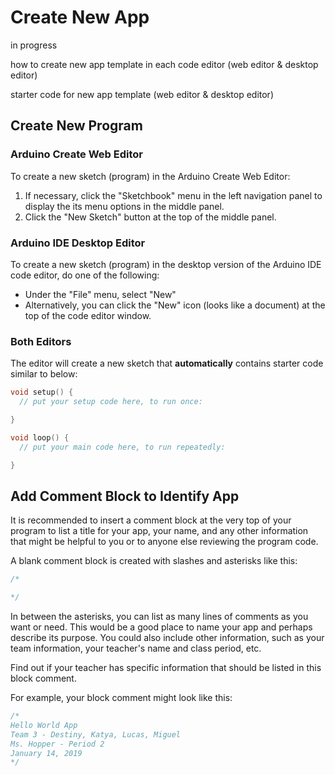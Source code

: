 # Create New App

in progress

how to create new app template in each code editor \(web editor & desktop editor\)

starter code for new app template \(web editor & desktop editor\)

## Create New Program

### Arduino Create Web Editor

To create a new sketch \(program\) in the Arduino Create Web Editor:

1. If necessary, click the "Sketchbook" menu in the left navigation panel to display the its menu options in the middle panel.
2. Click the "New Sketch" button at the top of the middle panel.

### Arduino IDE Desktop Editor

To create a new sketch \(program\) in the desktop version of the Arduino IDE code editor, do one of the following:

* Under the "File" menu, select "New"
* Alternatively, you can click the "New" icon \(looks like a document\) at the top of the code editor window.

### Both Editors

The editor will create a new sketch that **automatically** contains starter code similar to below:

```cpp
void setup() {
  // put your setup code here, to run once:

}

void loop() {
  // put your main code here, to run repeatedly:

}
```

## Add Comment Block to Identify App

It is recommended to insert a comment block at the very top of your program to list a title for your app, your name, and any other information that might be helpful to you or to anyone else reviewing the program code.

A blank comment block is created with slashes and asterisks like this:

```cpp
/*

*/
```

In between the asterisks, you can list as many lines of comments as you want or need. This would be a good place to name your app and perhaps describe its purpose. You could also include other information, such as your team information, your teacher's name and class period, etc.

Find out if your teacher has specific information that should be listed in this block comment.

For example, your block comment might look like this:

```cpp
/*
Hello World App
Team 3 - Destiny, Katya, Lucas, Miguel
Ms. Hopper - Period 2
January 14, 2019
*/
```




